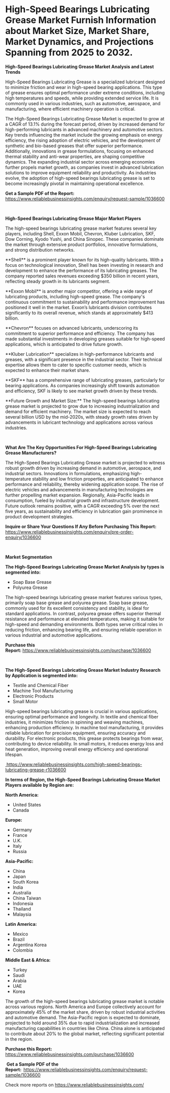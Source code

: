 <p><h1>High-Speed Bearings Lubricating Grease Market Furnish Information about Market Size, Market Share, Market Dynamics, and Projections Spanning from 2025 to 2032.</h1></p><p><strong>High-Speed Bearings Lubricating Grease Market Analysis and Latest Trends</strong></p>
<p><p>High-Speed Bearings Lubricating Grease is a specialized lubricant designed to minimize friction and wear in high-speed bearing applications. This type of grease ensures optimal performance under extreme conditions, including high temperatures and speeds, while providing extended service life. It is commonly used in various industries, such as automotive, aerospace, and manufacturing, where efficient machinery operation is critical.</p><p>The High-Speed Bearings Lubricating Grease Market is expected to grow at a CAGR of 13.1% during the forecast period, driven by increased demand for high-performing lubricants in advanced machinery and automotive sectors. Key trends influencing the market include the growing emphasis on energy efficiency, the rising adoption of electric vehicles, and the development of synthetic and bio-based greases that offer superior performance. Additionally, innovations in grease formulations, focusing on enhanced thermal stability and anti-wear properties, are shaping competitive dynamics. The expanding industrial sector across emerging economies further propels market growth, as companies invest in advanced lubrication solutions to improve equipment reliability and productivity. As industries evolve, the adoption of high-speed bearings lubricating grease is set to become increasingly pivotal in maintaining operational excellence.</p></p>
<p><strong>Get a Sample PDF of the Report:&nbsp;</strong> <a href="https://www.reliablebusinessinsights.com/enquiry/request-sample/1036600?utm_campaign=3080&utm_medium=2&utm_source=Github&utm_content=ia&utm_term=21032025&utm_id=high-speed-bearings-lubricating-grease">https://www.reliablebusinessinsights.com/enquiry/request-sample/1036600</a></p>
<p>&nbsp;</p>
<p><strong>High-Speed Bearings Lubricating Grease Major Market Players</strong></p>
<p><p>The high-speed bearings lubricating grease market features several key players, including Shell, Exxon Mobil, Chevron, Kluber Lubrication, SKF, Dow Corning, Kyodo Yushi, and China Sinopec. These companies dominate the market through extensive product portfolios, innovative formulations, and strong distribution networks.</p><p>**Shell** is a prominent player known for its high-quality lubricants. With a focus on technological innovation, Shell has been investing in research and development to enhance the performance of its lubricating greases. The company reported sales revenues exceeding $350 billion in recent years, reflecting steady growth in its lubricants segment.</p><p>**Exxon Mobil** is another major competitor, offering a wide range of lubricating products, including high-speed grease. The company's continuous commitment to sustainability and performance improvement has positioned it well in the market. Exxon’s lubricants division contributes significantly to its overall revenue, which stands at approximately $413 billion.</p><p>**Chevron** focuses on advanced lubricants, underscoring its commitment to superior performance and efficiency. The company has made substantial investments in developing greases suitable for high-speed applications, which is anticipated to drive future growth.</p><p>**Kluber Lubrication** specializes in high-performance lubricants and greases, with a significant presence in the industrial sector. Their technical expertise allows them to cater to specific customer needs, which is expected to enhance their market share.</p><p>**SKF** has a comprehensive range of lubricating greases, particularly for bearing applications. As companies increasingly shift towards automation and efficiency, SKF is likely to see market growth driven by these trends.</p><p>**Future Growth and Market Size:** The high-speed bearings lubricating grease market is projected to grow due to increasing industrialization and demand for efficient machinery. The market size is expected to reach several billion USD by the mid-2020s, with steady growth rates driven by advancements in lubricant technology and applications across various industries.</p></p>
<p>&nbsp;</p>
<p><strong>What Are The Key Opportunities For High-Speed Bearings Lubricating Grease Manufacturers?</strong></p>
<p><p>The High-Speed Bearings Lubricating Grease market is projected to witness robust growth driven by increasing demand in automotive, aerospace, and industrial sectors. Innovations in formulations, emphasizing high-temperature stability and low friction properties, are anticipated to enhance performance and reliability, thereby widening application scope. The rise of electric vehicles and advancements in manufacturing technologies are further propelling market expansion. Regionally, Asia-Pacific leads in consumption, fueled by industrial growth and infrastructure development. Future outlook remains positive, with a CAGR exceeding 5% over the next five years, as sustainability and efficiency in lubrication gain prominence in product development strategies.</p></p>
<p><strong>Inquire or Share Your Questions If Any Before Purchasing This Report:</strong> <a href="https://www.reliablebusinessinsights.com/enquiry/pre-order-enquiry/1036600?utm_campaign=3080&utm_medium=2&utm_source=Github&utm_content=ia&utm_term=21032025&utm_id=high-speed-bearings-lubricating-grease">https://www.reliablebusinessinsights.com/enquiry/pre-order-enquiry/1036600</a></p>
<p>&nbsp;</p>
<p><strong>Market Segmentation</strong></p>
<p><strong>The High-Speed Bearings Lubricating Grease Market Analysis by types is segmented into:</strong></p>
<p><ul><li>Soap Base Grease</li><li>Polyurea Grease</li></ul></p>
<p><p>The high-speed bearings lubricating grease market features various types, primarily soap base grease and polyurea grease. Soap base grease, commonly used for its excellent consistency and stability, is ideal for standard applications. In contrast, polyurea grease offers superior thermal resistance and performance at elevated temperatures, making it suitable for high-speed and demanding environments. Both types serve critical roles in reducing friction, enhancing bearing life, and ensuring reliable operation in various industrial and automotive applications.</p></p>
<p><strong>Purchase this Report:&nbsp;</strong><a href="https://www.reliablebusinessinsights.com/purchase/1036600?utm_campaign=3080&utm_medium=2&utm_source=Github&utm_content=ia&utm_term=21032025&utm_id=high-speed-bearings-lubricating-grease">https://www.reliablebusinessinsights.com/purchase/1036600</a></p>
<p>&nbsp;</p>
<p><strong>The High-Speed Bearings Lubricating Grease Market Industry Research by Application is segmented into:</strong></p>
<p><ul><li>Textile and Chemical Fiber</li><li>Machine Tool Manufacturing</li><li>Electronic Products</li><li>Small Motor</li></ul></p>
<p><p>High-speed bearings lubricating grease is crucial in various applications, ensuring optimal performance and longevity. In textile and chemical fiber industries, it minimizes friction in spinning and weaving machines, enhancing production efficiency. In machine tool manufacturing, it provides reliable lubrication for precision equipment, ensuring accuracy and durability. For electronic products, this grease protects bearings from wear, contributing to device reliability. In small motors, it reduces energy loss and heat generation, improving overall energy efficiency and operational lifespan.</p></p>
<p><a href="https://www.reliablebusinessinsights.com/high-speed-bearings-lubricating-grease-r1036600?utm_campaign=3080&utm_medium=2&utm_source=Github&utm_content=ia&utm_term=21032025&utm_id=high-speed-bearings-lubricating-grease">&nbsp;https://www.reliablebusinessinsights.com/high-speed-bearings-lubricating-grease-r1036600</a></p>
<p><strong>In terms of Region, the High-Speed Bearings Lubricating Grease Market Players available by Region are:</strong></p>
<p>
    <p> <strong> North America: </strong>
        <ul>
            <li>United States</li>
            <li>Canada</li>
        </ul>
        </p> 
    <p> <strong> Europe: </strong>
        <ul>
            <li>Germany</li>
            <li>France</li>
            <li>U.K.</li>
            <li>Italy</li>
            <li>Russia</li>
        </ul>
        </p> 
    <p> <strong> Asia-Pacific: </strong>
        <ul>
            <li>China</li>
            <li>Japan</li>
            <li>South Korea</li>
            <li>India</li>
            <li>Australia</li>
            <li>China Taiwan</li>
            <li>Indonesia</li>
            <li>Thailand</li>
            <li>Malaysia</li>
        </ul>
        </p> 
    <p> <strong> Latin America: </strong>
        <ul>
            <li>Mexico</li>
            <li>Brazil</li>
            <li>Argentina Korea</li>
            <li>Colombia</li>
        </ul>
        </p> 
    <p> <strong> Middle East & Africa: </strong>
        <ul>
            <li>Turkey</li>
            <li>Saudi</li>
            <li>Arabia</li>
            <li>UAE</li>
            <li>Korea</li>
        </ul>
    </p>
    </p>
<p><p>The growth of the high-speed bearings lubricating grease market is notable across various regions. North America and Europe collectively account for approximately 45% of the market share, driven by robust industrial activities and automotive demand. The Asia-Pacific region is expected to dominate, projected to hold around 35% due to rapid industrialization and increased manufacturing capabilities in countries like China. China alone is anticipated to contribute about 20% to the global market, reflecting significant potential in the region.</p></p>
<p><strong>Purchase this Report: </strong><a href="https://www.reliablebusinessinsights.com/purchase/1036600?utm_campaign=3080&utm_medium=2&utm_source=Github&utm_content=ia&utm_term=21032025&utm_id=high-speed-bearings-lubricating-grease">https://www.reliablebusinessinsights.com/purchase/1036600</a></p>
<p>&nbsp;<strong>Get a Sample PDF of the Report:&nbsp;&nbsp;</strong><a href="https://www.reliablebusinessinsights.com/enquiry/request-sample/1036600?utm_campaign=3080&utm_medium=2&utm_source=Github&utm_content=ia&utm_term=21032025&utm_id=high-speed-bearings-lubricating-grease">https://www.reliablebusinessinsights.com/enquiry/request-sample/1036600</a></p>
<p><strong></strong></p>
<p>Check more reports on <a href="https://www.reliablebusinessinsights.com/?utm_campaign=3080&utm_medium=2&utm_source=Github&utm_content=ia&utm_term=21032025&utm_id=high-speed-bearings-lubricating-grease">https://www.reliablebusinessinsights.com/</a></p>